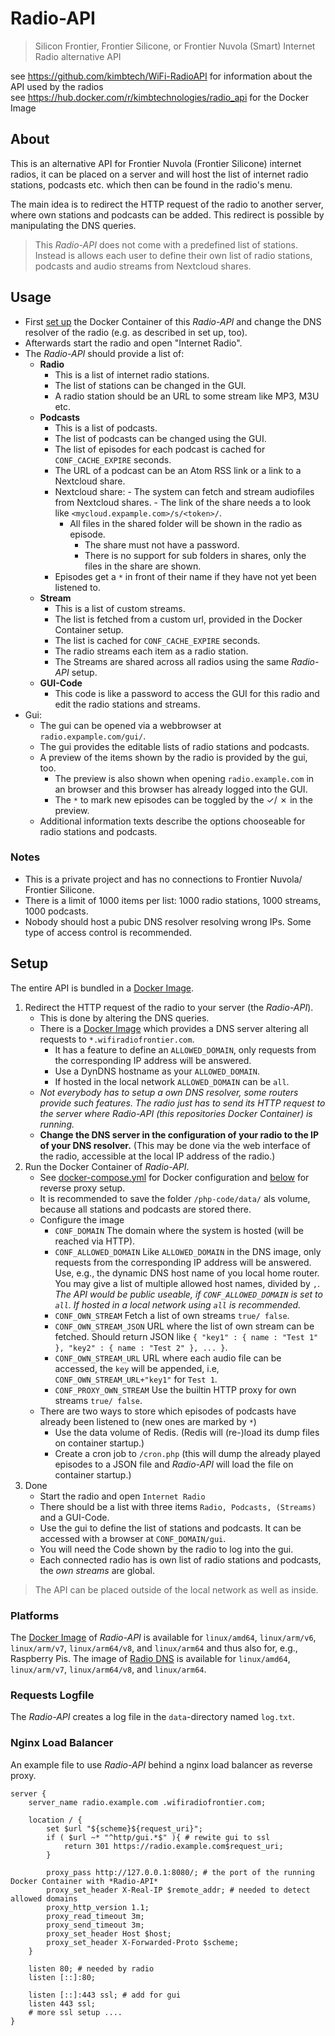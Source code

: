 # Radio-API

> Silicon Frontier, Frontier Silicone, or Frontier Nuvola (Smart) Internet Radio alternative API

see https://github.com/kimbtech/WiFi-RadioAPI for information about the API used by the radios  
see https://hub.docker.com/r/kimbtechnologies/radio_api for the Docker Image

## About
This is an alternative API for Frontier Nuvola (Frontier Silicone) internet radios, it can be placed on a server and will host the list of internet radio stations, podcasts etc. which then can be found in the radio's menu.

The main idea is to redirect the HTTP request of the radio to another server, where own stations and podcasts can be added.
This redirect is possible by manipulating the DNS queries.

> This *Radio-API* does not come with a predefined list of stations. 
> Instead is allows each user to define their own list of radio stations, podcasts and audio streams from Nextcloud shares.

## Usage
- First [set up](#setup) the Docker Container of this *Radio-API* and change the DNS resolver of the radio (e.g. as described in set up, too).
- Afterwards start the radio and open "Internet Radio".
- The *Radio-API* should provide a list of:
	- **Radio**
		- This is a list of internet radio stations.
		- The list of stations can be changed in the GUI.
		- A radio station should be an URL to some stream like MP3, M3U etc.
	- **Podcasts**
		- This is a list of podcasts.
		- The list of podcasts can be changed using the GUI.
		- The list of episodes for each podcast is cached for `CONF_CACHE_EXPIRE` seconds.
		- The URL of a podcast can be an Atom RSS link or a link to a Nextcloud share.
		- Nextcloud share:
    			- The system can fetch and stream audiofiles from Nextcloud shares.
    			- The link of the share needs a to look like `<mycloud.expample.com>/s/<token>/`. 
			- All files in the shared folder will be shown in the radio as episode.
    			- The share must not have a password.
    			- There is no support for sub folders in shares, only the files in the share are shown.
		- Episodes get a `*` in front of their name if they have not yet been listened to.
	- **Stream**
		- This is a list of custom streams.
		- The list is fetched from a custom url, provided in the Docker Container setup.
		- The list is cached for `CONF_CACHE_EXPIRE` seconds.
		- The radio streams each item as a radio station.
		- The Streams are shared across all radios using the same *Radio-API* setup.
	- **GUI-Code**
		- This code is like a password to access the GUI for this radio and edit the radio stations and streams.
- Gui:
	- The gui can be opened via a webbrowser at `radio.expample.com/gui/`.
	- The gui provides the editable lists of radio stations and podcasts.
	- A preview of the items shown by the radio is provided by the gui, too.
		- The preview is also shown when opening `radio.example.com` in an browser and this browser has already logged into the GUI.
		- The `*` to mark new episodes can be toggled by the &check;/ &cross; in the preview.
	- Additional information texts describe the options chooseable for radio stations and podcasts.

### Notes
- This is a private project and has no connections to Frontier Nuvola/ Frontier Silicone.
- There is a limit of 1000 items per list: 1000 radio stations, 1000 streams, 1000 podcasts.
- Nobody should host a pubic DNS resolver resolving wrong IPs. Some type of access control is recommended.

## Setup
The entire API is bundled in a [Docker Image](https://hub.docker.com/r/kimbtechnologies/radio_api).

1. Redirect the HTTP request of the radio to your server (the *Radio-API*).
	- This is done by altering the DNS queries.
	- There is a [Docker Image](https://hub.docker.com/r/kimbtechnologies/radio_dns) which provides a DNS server altering all requests to `*.wifiradiofrontier.com`.
		- It has a feature to define an `ALLOWED_DOMAIN`, only requests from the corresponding IP address will be answered.
		- Use a DynDNS hostname as your `ALLOWED_DOMAIN`.
		- If hosted in the local network `ALLOWED_DOMAIN` can be `all`.
	- *Not everybody has to setup a own DNS resolver, some routers provide such features.
		The radio just has to send its HTTP request to the server where *Radio-API* (this repositories Docker Container) is running.*
	- **Change the DNS server in the configuration of your radio to the IP of your DNS resolver.**
		(This may be done via the web interface of the radio, accessible at the local IP address of the radio.)
2. Run the Docker Container of *Radio-API*.
	- See [docker-compose.yml](https://github.com/KIMB-technologies/Radio-API/blob/master/docker-compose.yml)
		for Docker configuration and [below](#nginx-load-balancer) for reverse proxy setup.
	- It is recommended to save the folder `/php-code/data/` als volume, because all stations and podcasts
		are stored there.
	- Configure the image
		- `CONF_DOMAIN` The domain where the system is hosted (will be reached via HTTP).
		- `CONF_ALLOWED_DOMAIN` Like `ALLOWED_DOMAIN` in the DNS image, only requests from the corresponding IP address will be answered.
			Use, e.g., the dynamic DNS host name of you local home router.
			You may give a list of multiple allowed host names, divided by `,`.
			*The API would be public useable, if `CONF_ALLOWED_DOMAIN` is set to `all`.*
			*If hosted in a local network using `all` is recommended.*
		- `CONF_OWN_STREAM` Fetch a list of own streams `true/ false`.
		- `CONF_OWN_STREAM_JSON` URL where the list of own stream can be fetched.
			Should return JSON like `{ "key1" : { name : "Test 1" }, "key2" : { name : "Test 2" }, ... }`.
		- `CONF_OWN_STREAM_URL` URL where each audio file can be accessed, the `key` will be appended, i.e, `CONF_OWN_STREAM_URL+"key1"` for `Test 1`.
		- `CONF_PROXY_OWN_STREAM` Use the builtin HTTP proxy for own streams `true/ false`.
	- There are two ways to store which episodes of podcasts have already been listened to (new ones are marked by `*`)
		- Use the data volume of Redis. (Redis will (re-)load its dump files on container startup.)
		- Create a cron job to `/cron.php` (this will dump the already played episodes to a JSON file and *Radio-API* will load the file on container startup.)
4. Done
    - Start the radio and open `Internet Radio`
    - There should be a list with three items `Radio, Podcasts, (Streams)` and a GUI-Code.
    - Use the gui to define the list of stations and podcasts. It can be accessed with a browser at `CONF_DOMAIN/gui`. 
    - You will need the Code shown by the radio to log into the gui. 
    - Each connected radio has is own list of radio stations and podcasts, the *own streams* are global.

> The API can be placed outside of the local network as well as inside.

### Platforms
The [Docker Image](https://hub.docker.com/r/kimbtechnologies/radio_api) of *Radio-API* is available for `linux/amd64`, `linux/arm/v6`, `linux/arm/v7`, `linux/arm64/v8`, and `linux/arm64` and thus also for, e.g., Raspberry Pis.
The image of [Radio DNS](https://hub.docker.com/r/kimbtechnologies/radio_api) is available for `linux/amd64`, `linux/arm/v7`, `linux/arm64/v8`, and `linux/arm64`.

### Requests Logfile
The *Radio-API* creates a log file in the `data`-directory named `log.txt`.  

### Nginx Load Balancer
An example file to use *Radio-API* behind a nginx load balancer as reverse proxy.

```nginx
server {
	server_name radio.example.com .wifiradiofrontier.com;

	location / {
		set $url "${scheme}${request_uri}";
		if ( $url ~* "^http/gui.*$" ){ # rewite gui to ssl
			return 301 https://radio.example.com$request_uri;
		}

		proxy_pass http://127.0.0.1:8080/; # the port of the running Docker Container with *Radio-API*
		proxy_set_header X-Real-IP $remote_addr; # needed to detect allowed domains 
		proxy_http_version 1.1;
		proxy_read_timeout 3m;
		proxy_send_timeout 3m;
		proxy_set_header Host $host;
		proxy_set_header X-Forwarded-Proto $scheme;
	}

	listen 80; # needed by radio
	listen [::]:80;	

	listen [::]:443 ssl; # add for gui
	listen 443 ssl;
	# more ssl setup ....
}

```